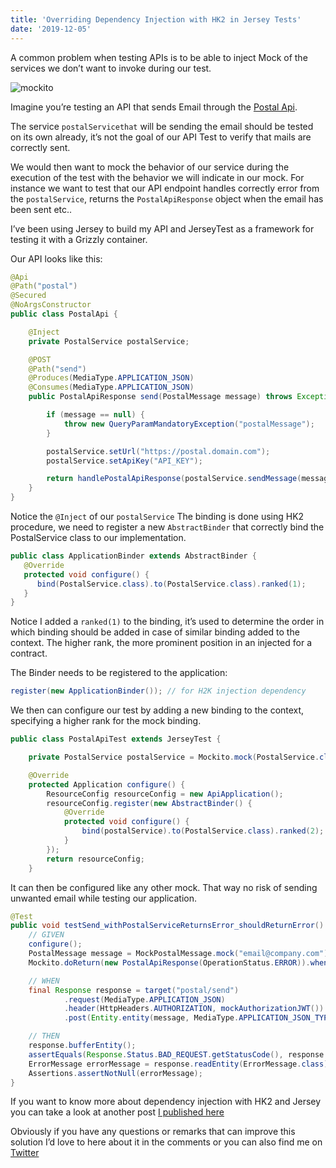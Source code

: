 ```yaml
---
title: 'Overriding Dependency Injection with HK2 in Jersey Tests'
date: '2019-12-05'
---
```


A common problem when testing APIs is to be able to inject Mock of the services we don’t want to invoke during our test.

![mockito](/images/overriding-dependency-injection-hk2-jersey-tests/mockito.png)

Imagine you’re testing an API that sends Email through the [Postal Api](https://postal.atech.media/).

The service `postalServicethat` will be sending the email should be tested on its own already, it’s not the goal of our API Test to verify that mails are correctly sent.

We would then want to mock the behavior of our service during the execution of the test with the behavior we will indicate in our mock. 
For instance we want to test that our API endpoint handles correctly error from the `postalService`, returns the `PostalApiResponse` object when the email has been sent etc..

I’ve been using Jersey to build my API and JerseyTest as a framework for testing it with a Grizzly container.

Our API looks like this:

```java
@Api
@Path("postal")
@Secured
@NoArgsConstructor
public class PostalApi {

    @Inject
    private PostalService postalService;

    @POST
    @Path("send")
    @Produces(MediaType.APPLICATION_JSON)
    @Consumes(MediaType.APPLICATION_JSON)
    public PostalApiResponse send(PostalMessage message) throws Exception {

        if (message == null) {
            throw new QueryParamMandatoryException("postalMessage");
        }

        postalService.setUrl("https://postal.domain.com");
        postalService.setApiKey("API_KEY");

        return handlePostalApiResponse(postalService.sendMessage(message));
    }
}
```

Notice the `@Inject` of our `postalService` The binding is done using HK2 procedure, we need to register a new `AbstractBinder` that correctly bind the PostalService class to our implementation.

```java
public class ApplicationBinder extends AbstractBinder {
   @Override
   protected void configure() {
      bind(PostalService.class).to(PostalService.class).ranked(1);
   }
}
```
Notice I added a `ranked(1)` to the binding, it’s used to determine the order in which binding should be added in case of similar binding added to the context. The higher rank, the more prominent position in an injected for a contract.

The Binder needs to be registered to the application:

```java
register(new ApplicationBinder()); // for H2K injection dependency
```

We then can configure our test by adding a new binding to the context, specifying a higher rank for the mock binding.

```java
public class PostalApiTest extends JerseyTest {

    private PostalService postalService = Mockito.mock(PostalService.class);

    @Override
    protected Application configure() {
        ResourceConfig resourceConfig = new ApiApplication();
        resourceConfig.register(new AbstractBinder() {
            @Override
            protected void configure() {
                bind(postalService).to(PostalService.class).ranked(2); // to force the override of the binding
            }
        });
        return resourceConfig;
    }
```

It can then be configured like any other mock. That way no risk of sending unwanted email while testing our application.

```java
@Test
public void testSend_withPostalServiceReturnsError_shouldReturnError() throws Exception {
    // GIVEN
    configure();
    PostalMessage message = MockPostalMessage.mock("email@company.com");
    Mockito.doReturn(new PostalApiResponse(OperationStatus.ERROR)).when(postalService).sendMessage(any(PostalMessage.class));

    // WHEN
    final Response response = target("postal/send")
            .request(MediaType.APPLICATION_JSON)
            .header(HttpHeaders.AUTHORIZATION, mockAuthorizationJWT())
            .post(Entity.entity(message, MediaType.APPLICATION_JSON_TYPE));

    // THEN
    response.bufferEntity();
    assertEquals(Response.Status.BAD_REQUEST.getStatusCode(), response.getStatus());
    ErrorMessage errorMessage = response.readEntity(ErrorMessage.class);
    Assertions.assertNotNull(errorMessage);
}
```

If you want to know more about dependency injection with HK2 and Jersey you can take a look at another post [I published here](https://medium.com/@mnu/jersey-injection-dependency-example-with-hk2-84ebfb7cb2d2)

Obviously if you have any questions or remarks that can improve this solution I’d love to here about it in the comments or you can also find me on [Twitter](https://twitter.com/m4nu56)
